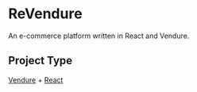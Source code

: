 # ReVendure
An e-commerce platform written in React and Vendure.

## Project Type
[Vendure](https://vendure.io/) + [React](https://react.dev/)
